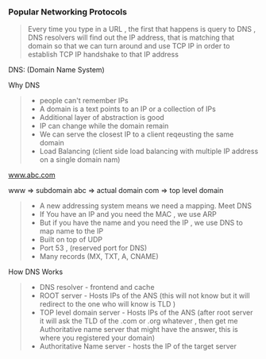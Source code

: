 ### Popular Networking Protocols

> Every time you type in a URL , the first that happens is query to DNS , DNS resolvers will find out the IP address, that is matching that domain so that we can turn around and use TCP IP in order to establish TCP IP handshake to that IP address

DNS: (Domain Name System)

Why DNS 
> - people can't remember IPs
> - A domain is a text points to an IP or a collection of IPs
> - Additional layer of abstraction is good 
> - IP can change while the domain remain
> - We can serve the closest IP to a client reqeusting the same domain 
> - Load Balancing (client side load balancing with multiple IP address on a single domain nam)

www.abc.com

www => subdomain 
abc => actual domain
com => top level domain

> - A new addressing system means we need a mapping. Meet DNS 
> - If You have an IP and you need the MAC , we use ARP 
> - But if you have the name and you need the IP , we use DNS to map name to the IP
> - Built on top of UDP
> - Port 53 , (reserved port for DNS)
> - Many records (MX, TXT, A, CNAME)

How DNS Works 
> -  DNS resolver - frontend and cache 
> - ROOT server - Hosts IPs of the ANS (this will not know but it will redirect to the one who will know is TLD )
> - TOP level domain server - Hosts IPs of the ANS (after root server it will ask the TLD of the .com or .org whatever , then get me Authoritative name server that might have the answer, this is where you registered your domain)
> - Authoritative Name server -  hosts the IP of the target server 

